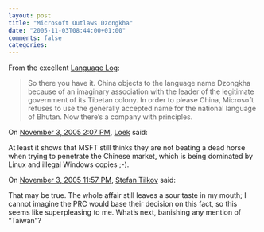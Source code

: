 ```yaml
---
layout: post
title: "Microsoft Outlaws Dzongkha"
date: "2005-11-03T08:44:00+01:00"
comments: false
categories: 
---
```


<p>From the excellent <a href="http://itre.cis.upenn.edu/~myl/languagelog/archives/002619.html">Language Log</a>:</p>

<blockquote>
<p>So there you have it. China objects to the language name Dzongkha because of an imaginary association with the leader of the legitimate government of its Tibetan colony. In order to please China, Microsoft refuses to use the generally accepted name for the national language of Bhutan. Now there&#8217;s a company with principles.</p>
</blockquote>

<section class="comments">

<div class="comment" id="comment-695">
On <a href="#comment-695" title="Permalink to this comment">November  3, 2005  2:07 PM</a>, <a href="http://loekb.blogspot.com" title="http://loekb.blogspot.com" rel="nofollow">Loek</a>
said:
<p>At least it shows that MSFT still thinks they are not beating a dead horse when trying to penetrate the Chinese market, which is being dominated by Linux and illegal Windows copies ;-).</p>


<div class="comment" id="comment-696">
On <a href="#comment-696" title="Permalink to this comment">November  3, 2005 11:57 PM</a>, <a href="/en/staff/st/">Stefan Tilkov</a>
said:
<p>That may be true. The whole affair still leaves a sour taste in my mouth; I cannot imagine the PRC would base their decision on this fact, so this seems like superpleasing to me. What&#8217;s next, banishing any mention of &#8220;Taiwan&#8221;?</p>


</section>

